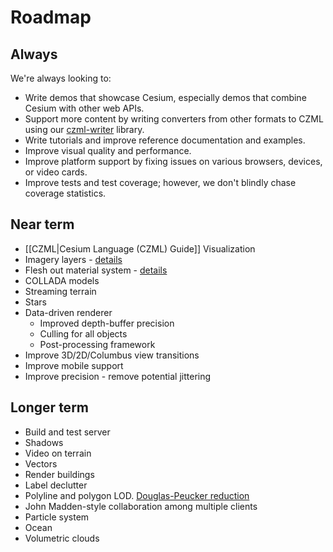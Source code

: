 # Roadmap

## Always

We're always looking to:
* Write demos that showcase Cesium, especially demos that combine Cesium with other web APIs.
* Support more content by writing converters from other formats to CZML using our [czml-writer](https://github.com/AnalyticalGraphicsInc/czml-writer) library.
* Write tutorials and improve reference documentation and examples.
* Improve visual quality and performance.
* Improve platform support by fixing issues on various browsers, devices, or video cards.
* Improve tests and test coverage; however, we don't blindly chase coverage statistics.

## Near term
* [[CZML|Cesium Language (CZML) Guide]] Visualization
* Imagery layers - [details](Imagery-Layers-Details)
* Flesh out material system - [details](Material-System-Details)
* COLLADA models
* Streaming terrain
* Stars
* Data-driven renderer
   * Improved depth-buffer precision
   * Culling for all objects
   * Post-processing framework
* Improve 3D/2D/Columbus view transitions
* Improve mobile support
* Improve precision - remove potential jittering

## Longer term
* Build and test server
* Shadows
* Video on terrain
* Vectors
* Render buildings
* Label declutter
* Polyline and polygon LOD.  [Douglas-Peucker reduction](http://www.bowdoin.edu/~ltoma/teaching/cs350/spring06/Lecture-Handouts/hershberger92speeding.pdf)
* John Madden-style collaboration among multiple clients
* Particle system
* Ocean
* Volumetric clouds
